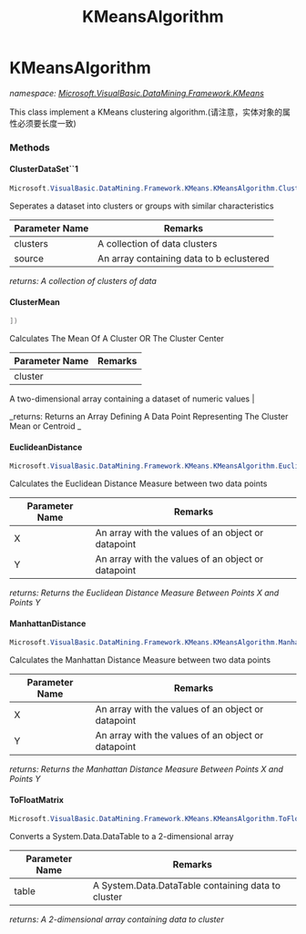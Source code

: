 ﻿---
title: KMeansAlgorithm
---

# KMeansAlgorithm
_namespace: [Microsoft.VisualBasic.DataMining.Framework.KMeans](N-Microsoft.VisualBasic.DataMining.Framework.KMeans.html)_

This class implement a KMeans clustering algorithm.(请注意，实体对象的属性必须要长度一致)

### Methods

#### ClusterDataSet``1
```csharp
Microsoft.VisualBasic.DataMining.Framework.KMeans.KMeansAlgorithm.ClusterDataSet``1(Microsoft.VisualBasic.DataMining.Framework.KMeans.ClusterCollection{``0},System.Collections.Generic.IEnumerable{``0})
```
Seperates a dataset into clusters or groups with similar characteristics

|Parameter Name|Remarks|
|--------------|-------|
|clusters|A collection of data clusters|
|source|An array containing data to b eclustered|

_returns: A collection of clusters of data_

#### ClusterMean
```csharp
])
```
Calculates The Mean Of A Cluster OR The Cluster Center

|Parameter Name|Remarks|
|--------------|-------|
|cluster|
 A two-dimensional array containing a dataset of numeric values
 |

_returns: 
 Returns an Array Defining A Data Point Representing The Cluster Mean or Centroid
 _

#### EuclideanDistance
```csharp
Microsoft.VisualBasic.DataMining.Framework.KMeans.KMeansAlgorithm.EuclideanDistance(System.Double[],System.Double[])
```
Calculates the Euclidean Distance Measure between two data points

|Parameter Name|Remarks|
|--------------|-------|
|X|An array with the values of an object or datapoint|
|Y|An array with the values of an object or datapoint|

_returns: Returns the Euclidean Distance Measure Between Points X and Points Y_

#### ManhattanDistance
```csharp
Microsoft.VisualBasic.DataMining.Framework.KMeans.KMeansAlgorithm.ManhattanDistance(System.Double[],System.Double[])
```
Calculates the Manhattan Distance Measure between two data points

|Parameter Name|Remarks|
|--------------|-------|
|X|An array with the values of an object or datapoint|
|Y|An array with the values of an object or datapoint|

_returns: Returns the Manhattan Distance Measure Between Points X and Points Y_

#### ToFloatMatrix
```csharp
Microsoft.VisualBasic.DataMining.Framework.KMeans.KMeansAlgorithm.ToFloatMatrix(System.Data.DataTable)
```
Converts a System.Data.DataTable to a 2-dimensional array

|Parameter Name|Remarks|
|--------------|-------|
|table|A System.Data.DataTable containing data to cluster|

_returns: A 2-dimensional array containing data to cluster_




